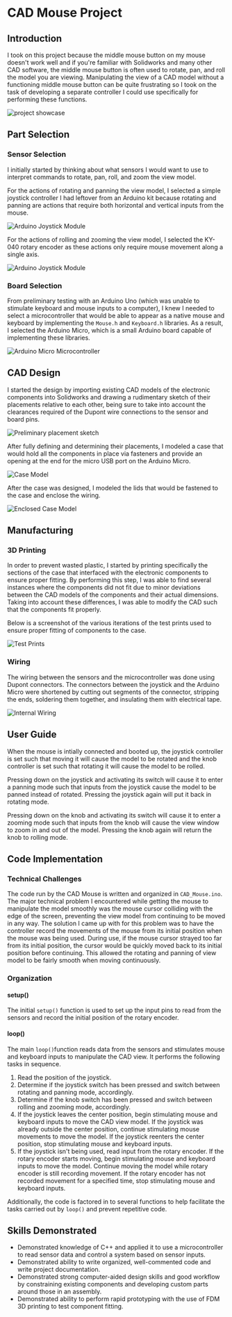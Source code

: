 # CAD Mouse Project

## Introduction

I took on this project because the middle mouse button on my mouse doesn't work well and if you're familiar with Solidworks and many other CAD software, the middle mouse button is often used to rotate, pan, and roll the model you are viewing. Manipulating the view of a CAD model without a functioning middle mouse button can be quite frustrating so I took on the task of developing a separate controller I could use specifically for performing these functions.

![project showcase](https://github.com/BrandonBNguyen/CADMouse/blob/master/Images/showcase.gif)

## Part Selection

### Sensor Selection

I initially started by thinking about what sensors I would want to use to interpret commands to rotate, pan, roll, and zoom the view model. 

For the actions of rotating and panning the view model, I selected a simple joystick controller I had leftover from an Arduino kit because rotating and panning are actions that require both horizontal and vertical inputs from the mouse.

![Arduino Joystick Module](https://github.com/BrandonBNguyen/CADMouse/blob/master/Images/ArduinoJoystickModule.jpg)

For the actions of rolling and zooming the view model, I selected the KY-040 rotary encoder as these actions only require mouse movement along a single axis.

![Arduino Joystick Module](https://github.com/BrandonBNguyen/CADMouse/blob/master/Images/KY-040Encoder.jpg)

### Board Selection

From preliminary testing with an Arduino Uno (which was unable to stimulate keyboard and mouse inputs to a computer), I knew I needed to select a microcontroller that would be able to appear as a native mouse and keyboard by implementing the `Mouse.h` and `Keyboard.h` libraries. As a result, I selected the Arduino Micro, which is a small Arduino board capable of implementing these libraries.

![Arduino Micro Microcontroller](https://github.com/BrandonBNguyen/CADMouse/blob/master/Images/ArduinoMicro.jpg)

## CAD Design

I started the design by importing existing CAD models of the electronic components into Solidworks and drawing  a rudimentary sketch of their placements relative to each other, being sure to take into account the clearances required of the Dupont wire connections to the sensor and board pins.

![Preliminary placement sketch](https://github.com/BrandonBNguyen/CADMouse/blob/master/Images/PreliminarySketch.PNG)

After fully defining and determining their placements, I modeled a case that would hold all the components in place via fasteners and provide an opening at the end for the micro USB port on the Arduino Micro. 

![Case Model](https://github.com/BrandonBNguyen/CADMouse/blob/master/Images/BottomCase.PNG)

After the case was designed, I modeled the lids that would be fastened to the case and enclose the wiring.

![Enclosed Case Model](https://github.com/BrandonBNguyen/CADMouse/blob/master/Images/CaseWithLid.PNG)

## Manufacturing

### 3D Printing

In order to prevent wasted plastic, I started by printing specifically the sections  of the case that interfaced with the electronic components to ensure proper fitting. By performing this step, I was able to find several instances where the components did not fit due to minor deviations between the CAD models of the components and their actual dimensions. Taking into account these differences, I was able to modify the CAD such that the components fit properly.

Below is a screenshot of the various iterations of the test prints used to ensure proper fitting of components to the case.

![Test Prints](https://github.com/BrandonBNguyen/CADMouse/blob/master/Images/TestPrints.jpeg)

### Wiring

The wiring between the sensors and the microcontroller was done using Dupont connectors. The connectors between the joystick and the Arduino Micro were shortened by cutting out segments of the connector, stripping the ends, soldering them together, and insulating them with electrical tape. 

![Internal Wiring](https://github.com/BrandonBNguyen/CADMouse/blob/master/Images/InternalWiring.jpeg)

## User Guide

When the mouse is intially connected and booted up, the joystick controller is set such that moving it will cause the model to be rotated and the knob controller is set such that rotating it will cause the model to be rolled. 

Pressing down on the joystick and activating its switch will cause it to enter a panning mode such that inputs from the joystick cause the model to be panned instead of rotated. Pressing the joystick again will put it back in rotating mode.

Pressing down on the knob and activating its switch will cause it to enter a zooming mode such that inputs from the knob will cause the view window to zoom in and out of the model. Pressing the knob again will return the knob to rolling mode.

## Code Implementation

### Technical Challenges

The code run by the CAD Mouse is written and organized in `CAD_Mouse.ino`. The major technical problem I encountered while getting the mouse to manipulate the model smoothly was the mouse cursor colliding with the edge of the screen, preventing the view model from continuing to be moved in any way. The solution I came up with for this problem was to have the controller record the movements of the mouse from its initial position when the mouse was being used. During use, if the mouse cursor strayed too far from its initial position, the cursor would be quickly moved back to its initial position before continuing. This allowed the rotating and panning of view model to be fairly smooth when moving continuously.

### Organization

#### setup()

The initial `setup()` function is used to set up the input pins to read from the sensors and record the initial position of the rotary encoder.

#### loop()

The main `loop()`function reads data from the sensors and stimulates mouse and keyboard inputs to manipulate the CAD view. It performs the following tasks in sequence.

 1. Read the position of the joystick.
 2. Determine if the joystick switch has been pressed and switch between rotating and panning mode, accordingly.
 3. Determine if the knob switch has been pressed and switch between rolling and zooming mode, accordingly.
 4. If the joystick leaves the center position, begin stimulating mouse and keyboard inputs to move the CAD view model. If the joystick was already outside the center position, continue stimulating mouse movements to move the model. If the joystick reenters the center position, stop stimulating mouse and keyboard inputs.
 5. If the joystick isn't being used, read input from the rotary encoder. If the rotary encoder starts moving, begin stimulating mouse and keyboard inputs to move the model. Continue moving the model while rotary encoder  is still recording movement. If the rotary encoder has not recorded movement for a specified time, stop stimulating mouse and keyboard inputs.

Additionally, the code is factored in to several functions to help facilitate the tasks carried out by `loop()` and prevent repetitive code.

## Skills Demonstrated

 - Demonstrated knowledge of C++ and applied it to use a microcontroller to read sensor data and control a system based on sensor inputs.
 - Demonstrated ability to write organized, well-commented code and write project documentation.
 - Demonstrated strong computer-aided design skills and good workflow by constraining existing components and developing custom parts around those in an assembly.
 - Demonstrated ability to perform rapid prototyping with the use of FDM 3D printing to test component fitting.
